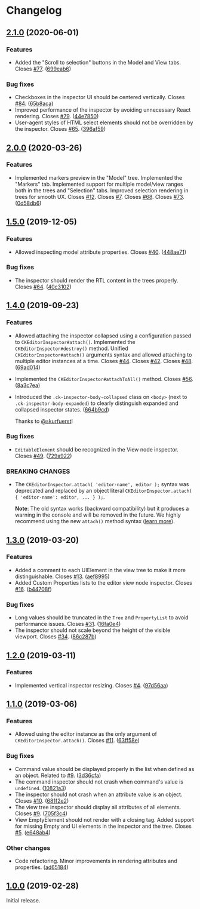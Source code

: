 Changelog
=========

## [2.1.0](https://github.com/ckeditor/ckeditor5-inspector/compare/v2.0.0...v2.1.0) (2020-06-01)

### Features

* Added the "Scroll to selection" buttons in the Model and View tabs. Closes [#77](https://github.com/ckeditor/ckeditor5-inspector/issues/77). ([699eab6](https://github.com/ckeditor/ckeditor5-inspector/commit/699eab6))

### Bug fixes

* Checkboxes in the inspector UI should be centered vertically. Closes [#84](https://github.com/ckeditor/ckeditor5-inspector/issues/84). ([65b8aca](https://github.com/ckeditor/ckeditor5-inspector/commit/65b8aca))
* Improved performance of the inspector by avoiding unnecessary React rendering. Closes [#79](https://github.com/ckeditor/ckeditor5-inspector/issues/79). ([44e7850](https://github.com/ckeditor/ckeditor5-inspector/commit/44e7850))
* User-agent styles of HTML select elements should not be overridden by the inspector. Closes [#65](https://github.com/ckeditor/ckeditor5-inspector/issues/65). ([396af59](https://github.com/ckeditor/ckeditor5-inspector/commit/396af59))


## [2.0.0](https://github.com/ckeditor/ckeditor5-inspector/compare/v1.5.0...v2.0.0) (2020-03-26)

### Features

* Implemented markers preview in the "Model" tree. Implemented the "Markers" tab. Implemented support for multiple model/view ranges both in the trees and "Selection" tabs. Improved selection rendering in trees for smooth UX. Closes [#12](https://github.com/ckeditor/ckeditor5-inspector/issues/12). Closes [#7](https://github.com/ckeditor/ckeditor5-inspector/issues/7). Closes [#68](https://github.com/ckeditor/ckeditor5-inspector/issues/68). Closes [#73](https://github.com/ckeditor/ckeditor5-inspector/issues/73). ([0d58db6](https://github.com/ckeditor/ckeditor5-inspector/commit/0d58db6))


## [1.5.0](https://github.com/ckeditor/ckeditor5-inspector/compare/v1.4.0...v1.5.0) (2019-12-05)

### Features

* Allowed inspecting model attribute properties. Closes [#40](https://github.com/ckeditor/ckeditor5-inspector/issues/40). ([448ae71](https://github.com/ckeditor/ckeditor5-inspector/commit/448ae71))

### Bug fixes

* The inspector should render the RTL content in the trees properly. Closes [#64](https://github.com/ckeditor/ckeditor5-inspector/issues/64). ([40c3102](https://github.com/ckeditor/ckeditor5-inspector/commit/40c3102))


## [1.4.0](https://github.com/ckeditor/ckeditor5-inspector/compare/v1.3.0...v1.4.0) (2019-09-23)

### Features

* Allowed attaching the inspector collapsed using a configuration passed to `CKEditorInspector#attach()`. Implemented the `CKEditorInspector#destroy()` method. Unified `CKEditorInspector#attach()` arguments syntax and allowed attaching to multiple editor instances at a time. Closes [#44](https://github.com/ckeditor/ckeditor5-inspector/issues/44). Closes [#42](https://github.com/ckeditor/ckeditor5-inspector/issues/42). Closes [#48](https://github.com/ckeditor/ckeditor5-inspector/issues/48). ([69ad014](https://github.com/ckeditor/ckeditor5-inspector/commit/69ad014))
* Implemented the `CKEditorInspector#attachToAll()` method. Closes [#56](https://github.com/ckeditor/ckeditor5-inspector/issues/56). ([8a3c7ea](https://github.com/ckeditor/ckeditor5-inspector/commit/8a3c7ea))
* Introduced the `.ck-inspector-body-collapsed` class on `<body>` (next to `.ck-inspector-body-expanded`) to clearly distinguish expanded and collapsed inspector states. ([664b9cd](https://github.com/ckeditor/ckeditor5-inspector/commit/664b9cd))

  Thanks to [@skurfuerst](https://github.com/skurfuerst)!

### Bug fixes

* `EditableElement` should be recognized in the View node inspector. Closes [#49](https://github.com/ckeditor/ckeditor5-inspector/issues/49). ([729a922](https://github.com/ckeditor/ckeditor5-inspector/commit/729a922))

### BREAKING CHANGES

* The `CKEditorInspector.attach( 'editor-name', editor );` syntax was deprecated and replaced by an object literal `CKEditorInspector.attach( { 'editor-name': editor, ... } );`.

  **Note**: The old syntax works (backward compatibility) but it produces a warning in the console and will be removed in the future. We highly recommend using the new `attach()` method syntax ([learn more](https://github.com/ckeditor/ckeditor5-inspector/blob/master/README.md#quick-start)).


## [1.3.0](https://github.com/ckeditor/ckeditor5-inspector/compare/v1.2.0...v1.3.0) (2019-03-20)

### Features

* Added a comment to each UIElement in the view tree to make it more distinguishable. Closes [#13](https://github.com/ckeditor/ckeditor5-inspector/issues/13). ([aef8995](https://github.com/ckeditor/ckeditor5-inspector/commit/aef8995))
* Added Custom Properties lists to the editor view node inspector. Closes [#16](https://github.com/ckeditor/ckeditor5-inspector/issues/16). ([b44708f](https://github.com/ckeditor/ckeditor5-inspector/commit/b44708f))

### Bug fixes

* Long values should be truncated in the `Tree` and `PropertyList` to avoid performance issues. Closes [#31](https://github.com/ckeditor/ckeditor5-inspector/issues/31). ([16fa0e4](https://github.com/ckeditor/ckeditor5-inspector/commit/16fa0e4))
* The inspector should not scale beyond the height of the visible viewport. Closes [#34](https://github.com/ckeditor/ckeditor5-inspector/issues/34). ([86c287b](https://github.com/ckeditor/ckeditor5-inspector/commit/86c287b))


## [1.2.0](https://github.com/ckeditor/ckeditor5-inspector/compare/v1.1.0...v1.2.0) (2019-03-11)

### Features

* Implemented vertical inspector resizing. Closes [#4](https://github.com/ckeditor/ckeditor5-inspector/issues/4). ([97d56aa](https://github.com/ckeditor/ckeditor5-inspector/commit/97d56aa))


## [1.1.0](https://github.com/ckeditor/ckeditor5-inspector/compare/v1.0.0...v1.1.0) (2019-03-06)

### Features

* Allowed using the editor instance as the only argument of `CKEditorInspector.attach()`. Closes [#11](https://github.com/ckeditor/ckeditor5-inspector/issues/11). ([63ff58e](https://github.com/ckeditor/ckeditor5-inspector/commit/63ff58e))

### Bug fixes

* Command value should be displayed properly in the list when defined as an object. Related to [#9](https://github.com/ckeditor/ckeditor5-inspector/issues/9). ([3d36cfa](https://github.com/ckeditor/ckeditor5-inspector/commit/3d36cfa))
* The command inspector should not crash when command's value is `undefined`. ([10821a3](https://github.com/ckeditor/ckeditor5-inspector/commit/10821a3))
* The inspector should not crash when an attribute value is an object. Closes [#10](https://github.com/ckeditor/ckeditor5-inspector/issues/10). ([681f2e2](https://github.com/ckeditor/ckeditor5-inspector/commit/681f2e2))
* The view tree inspector should display all attributes of all elements. Closes [#9](https://github.com/ckeditor/ckeditor5-inspector/issues/9). ([705f3c4](https://github.com/ckeditor/ckeditor5-inspector/commit/705f3c4))
* View EmptyElement should not render with a closing tag. Added support for missing Empty and UI elements in the inspector and the tree. Closes [#5](https://github.com/ckeditor/ckeditor5-inspector/issues/5). ([e648ab4](https://github.com/ckeditor/ckeditor5-inspector/commit/e648ab4))

### Other changes

* Code refactoring. Minor improvements in rendering attributes and properties. ([ad65184](https://github.com/ckeditor/ckeditor5-inspector/commit/ad65184))


## [1.0.0](https://github.com/ckeditor/ckeditor5-inspector/tree/v1.0.0) (2019-02-28)

Initial release.
